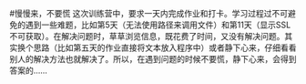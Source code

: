 
#慢慢来，不要慌
这次训练营中，要求一天内完成作业和打卡。学习过程过不可避免的遇到一些难题，比如第5天（无法使用路径来调用文件）和第11天（显示SSL不可获取）。在解决问题时，草草浏览信息，既花费了时间，又没有解决问题。其实换个思路（比如第五天的作业直接将文本放入程序中）或者静下心来，仔细看看别人的解决方法也就解决了。所以，在遇到问题的时候不要慌，静下心来，会得到答案的……
